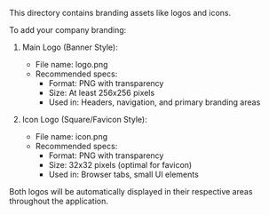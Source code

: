 This directory contains branding assets like logos and icons.

To add your company branding:

1. Main Logo (Banner Style):
   - File name: logo.png
   - Recommended specs:
     - Format: PNG with transparency
     - Size: At least 256x256 pixels
     - Used in: Headers, navigation, and primary branding areas

2. Icon Logo (Square/Favicon Style):
   - File name: icon.png
   - Recommended specs:
     - Format: PNG with transparency
     - Size: 32x32 pixels (optimal for favicon)
     - Used in: Browser tabs, small UI elements

Both logos will be automatically displayed in their respective areas throughout the application.